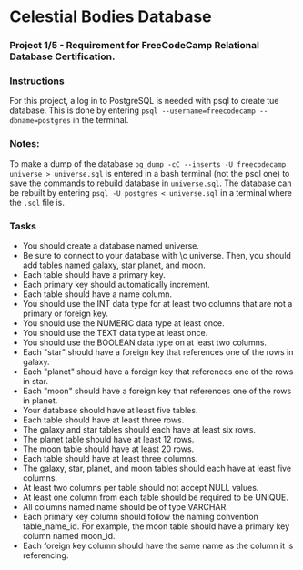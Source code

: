 # Celestial Bodies Database

### Project 1/5 - Requirement for FreeCodeCamp Relational Database Certification.

### Instructions
For this project, a log in to PostgreSQL is needed with psql to create tue database. This is done by entering `psql --username=freecodecamp --dbname=postgres` in the terminal.

### Notes:
To make a dump of the database `pg_dump -cC --inserts -U freecodecamp universe > universe.sql` is entered in a bash terminal (not the psql one) to save the commands to rebuild database in `universe.sql`. The database can be rebuilt by entering `psql -U postgres < universe.sql` in a terminal where the `.sql` file is.

### Tasks
- You should create a database named universe.
- Be sure to connect to your database with \c universe. Then, you should add tables named galaxy, star planet, and moon.
- Each table should have a primary key.
- Each primary key should automatically increment.
- Each table should have a name column.
- You should use the INT data type for at least two columns that are not a primary or foreign key.
- You should use the NUMERIC data type at least once.
- You should use the TEXT data type at least once.
- You should use the BOOLEAN data type on at least two columns.
- Each "star" should have a foreign key that references one of the rows in galaxy.
- Each "planet" should have a foreign key that references one of the rows in star.
- Each "moon" should have a foreign key that references one of the rows in planet.
- Your database should have at least five tables.
- Each table should have at least three rows.
- The galaxy and star tables should each have at least six rows.
- The planet table should have at least 12 rows.
- The moon table should have at least 20 rows.
- Each table should have at least three columns.
- The galaxy, star, planet, and moon tables should each have at least five columns.
- At least two columns per table should not accept NULL values.
- At least one column from each table should be required to be UNIQUE.
- All columns named name should be of type VARCHAR.
- Each primary key column should follow the naming convention table_name_id. For example, the moon table should have a primary key column named moon_id.
- Each foreign key column should have the same name as the column it is referencing.
